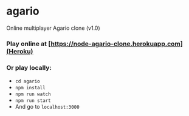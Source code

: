 # agario
Online multiplayer Agario clone (v1.0)

### Play online at [https://node-agario-clone.herokuapp.com](Heroku)

### Or play locally:
* `cd agario`
* `npm install`
* `npm run watch`
* `npm run start`
* And go to `localhost:3000`

